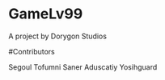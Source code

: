 # GameLv99

A project by Dorygon Studios

#Contributors 

Segoul
Tofumni
Saner
Aduscatiy
Yosihguard
